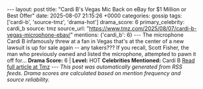 --- layout: post title: "Cardi B's Vegas Mic Back on eBay for $1 Million or Best Offer" date: 2025-08-07 21:15:26 +0000 categories: gossip tags: ['cardi-b', 'source-tmz', 'drama-hot'] drama_score: 6 primary_celebrity: cardi_b source: tmz source_url: "https://www.tmz.com/2025/08/07/cardi-b-vegas-microphone-ebay/" mentions: {'cardi_b': 6} --- The microphone Cardi B infamously threw at a fan in Vegas that's at the center of a new lawsuit is up for sale again -- any takers??? If you recall, Scott Fisher, the man who previously owned and listed the microphone, attempted to pawn it off for… **Drama Score:** 6 | **Level:** HOT **Celebrities Mentioned:** Cardi B [Read full article at Tmz](https://www.tmz.com/2025/08/07/cardi-b-vegas-microphone-ebay/) --- *This post was automatically generated from RSS feeds. Drama scores are calculated based on mention frequency and source reliability.*